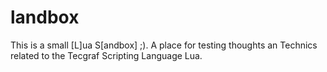 # landbox
This is a small [L]ua S[andbox] ;). A place for testing thoughts an Technics related to the Tecgraf Scripting Language Lua.

